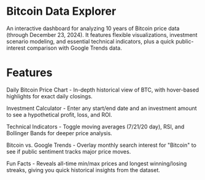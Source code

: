 # Bitcoin Data Explorer
An interactive dashboard for analyzing 10 years of Bitcoin price data (through December 23, 2024). It features flexible visualizations, investment scenario modeling, and essential technical indicators, plus a quick public-interest comparison with Google Trends data.

# Features
Daily Bitcoin Price Chart - In-depth historical view of BTC, with hover-based highlights for exact daily closings.

Investment Calculator - Enter any start/end date and an investment amount to see a hypothetical profit, loss, and ROI.

Technical Indicators - Toggle moving averages (7/21/20 day), RSI, and Bollinger Bands for deeper price analysis.

Bitcoin vs. Google Trends - Overlay monthly search interest for "Bitcoin" to see if public sentiment tracks major price moves.

Fun Facts - Reveals all-time min/max prices and longest winning/losing streaks, giving you quick historical insights from the dataset.